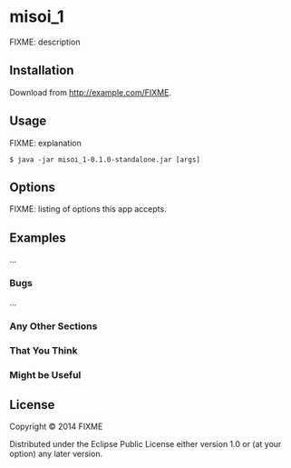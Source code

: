 # misoi_1

FIXME: description

## Installation

Download from http://example.com/FIXME.

## Usage

FIXME: explanation

    $ java -jar misoi_1-0.1.0-standalone.jar [args]

## Options

FIXME: listing of options this app accepts.

## Examples

...

### Bugs

...

### Any Other Sections
### That You Think
### Might be Useful

## License

Copyright © 2014 FIXME

Distributed under the Eclipse Public License either version 1.0 or (at
your option) any later version.
